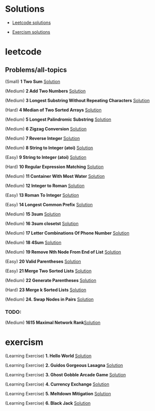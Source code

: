 # Solutions

- [Leetcode solutions](#leetcode)

- [Exercism solutions](#exercism)

# leetcode

## Problems/all-topics

(Small) **1 Two Sum** [Solution](https://github.com/FedericoBruzzone/leetcode/blob/main/leetcode/problems/all_topics/001_two_sum.py)

(Medium) **2 Add Two Numbers** [Solution](https://github.com/FedericoBruzzone/leetcode/blob/main/leetcode/problems/all_topics/0002_add_two_numbers.py)

(Medium) **3 Longest Substring Without Repeating Characters** [Solution](https://github.com/FedericoBruzzone/leetcode/blob/main/leetcode/problems/all_topics/0003_longest_substring_without_repeating_characters.py)

(Hard) **4 Median of Two Sorted Arrays** [Solution](https://github.com/FedericoBruzzone/leetcode/blob/main/leetcode/problems/all_topics/0004_median_of_two_sorted_array.py)

(Medium) **5 Longest Palindromic Substring** [Solution](https://github.com/FedericoBruzzone/leetcode/blob/main/leetcode/problems/all_topics/0005_longest_palidromic_substring.py)

(Medium) **6 Zigzag Conversion** [Solution](https://github.com/FedericoBruzzone/leetcode/blob/main/leetcode/problems/all_topics/0006_zigzag_conversion.py)

(Medium) **7 Reverse Integer** [Solution](https://github.com/FedericoBruzzone/leetcode/blob/main/leetcode/problems/all_topics/0007_reverse_integer.py)

(Medium) **8 String to Integer (atoi)** [Solution](https://github.com/FedericoBruzzone/leetcode/blob/main/leetcode/problems/all_topics/0008_string_to_integer.py)

(Easy) **9 String to Integer (atoi)** [Solution](https://github.com/FedericoBruzzone/leetcode/blob/main/leetcode/problems/all_topics/009_palindrome_number.py)

(Hard) **10 Regular Expression Matching** [Solution](https://github.com/FedericoBruzzone/leetcode/blob/main/leetcode/problems/all_topics/0010_regular_expression_matching.py)

(Medium) **11 Container With Most Water** [Solution](https://github.com/FedericoBruzzone/leetcode/blob/main/leetcode/problems/all_topics/0011_container_with_most_water.py)

(Medium) **12 Integer to Roman** [Solution](https://github.com/FedericoBruzzone/leetcode/blob/main/leetcode/problems/all_topics/0012_integer_to_roman.py)

(Easy) **13 Roman To Integer** [Solution](https://github.com/FedericoBruzzone/leetcode/blob/main/leetcode/problems/all_topics/0013_roman_to_integer.py)

(Easy) **14 Longest Common Prefix** [Solution](https://github.com/FedericoBruzzone/leetcode/blob/main/leetcode/problems/all_topics/0014_longest_common_prefix.py)

(Medium) **15 3sum** [Solution](https://github.com/FedericoBruzzone/leetcode/blob/main/leetcode/problems/all_topics/0015_3sum.py)

(Medium) **16 3sum closetst** [Solution](https://github.com/FedericoBruzzone/leetcode/blob/main/leetcode/problems/all_topics/0016_3sum_closest.py)

(Medium) **17 Letter Combinations Of Phone Number** [Solution](https://github.com/FedericoBruzzone/leetcode/blob/main/leetcode/problems/all_topics/0017_letter_combinations_of_phone_number.py)

(Medium) **18 4Sum** [Solution](https://github.com/FedericoBruzzone/leetcode/blob/main/leetcode/problems/all_topics/0018_4sum.py)

(Medium) **19 Remove Nth Node From End of List** [Solution](https://github.com/FedericoBruzzone/leetcode/blob/main/leetcode/problems/all_topics/0019_remove_nth_node_from_end_of_list.py)

(Easy) **20 Valid Parentheses** [Solution](https://github.com/FedericoBruzzone/leetcode/blob/main/leetcode/problems/all_topics/0020_valid_parentheses.py)

(Easy) **21 Merge Two Sorted Lists** [Solution](https://github.com/FedericoBruzzone/leetcode/blob/main/leetcode/problems/all_topics/0021_merge_two_sorted_lists.py)

(Medium) **22 Generate Parentheses** [Solution](https://github.com/FedericoBruzzone/leetcode/blob/main/leetcode/problems/all_topics/0022_generate_parentheses.py)

(Hard) **23 Merge k Sorted Lists** [Solution](https://github.com/FedericoBruzzone/leetcode/blob/main/leetcode/problems/all_topics/0023_merge_k_sorted_lists.py)

(Medium) **24. Swap Nodes in Pairs** [Solution](https://github.com/FedericoBruzzone/leetcode/blob/main/leetcode/problems/all_topics/0024_swap_nodes_in_pairs.py) 
### TODO:

(Medium) **1615 Maximal Network Rank**[Solution](https://github.com/FedericoBruzzone/leetcode/blob/main/leetcode/problems/all_topics/1615_maximal_network_rank.py)

# exercism

(Learning Exercise) **1. Hello World** [Solution](https://github.com/FedericoBruzzone/leetcode-exercism/tree/main/exercism/tracks/python/hello-world/hello_world.py)

(Learning Exercise) **2. Guidos Gorgeous Lasagna** [Solution](https://github.com/FedericoBruzzone/leetcode-exercism/tree/main/exercism/tracks/python/guidos-gorgeous-lasagna/lasagna.py)

(Learning Exercise) **3. Ghost Gobble Arcade Game** [Solution](https://github.com/FedericoBruzzone/leetcode-exercism/tree/main/exercism/tracks/python/ghost-gobble-arcade-game/arcade_game.py)


(Learning Exercise) **4. Currency Exchange** [Solution](https://github.com/FedericoBruzzone/leetcode-exercism/tree/main/exercism/tracks/python/currency-exchange/exchange.py)

(Learning Exercise) **5. Meltdown Mitigation** [Solution](https://github.com/FedericoBruzzone/leetcode-exercism/tree/main/exercism/tracks/python/meltdown-mitigation/conditionals.py)

(Learning Exercise) **6. Black Jack** [Solution](https://github.com/FedericoBruzzone/leetcode-exercism/tree/main/exercism/tracks/python/black-jack/black_jack.py)
